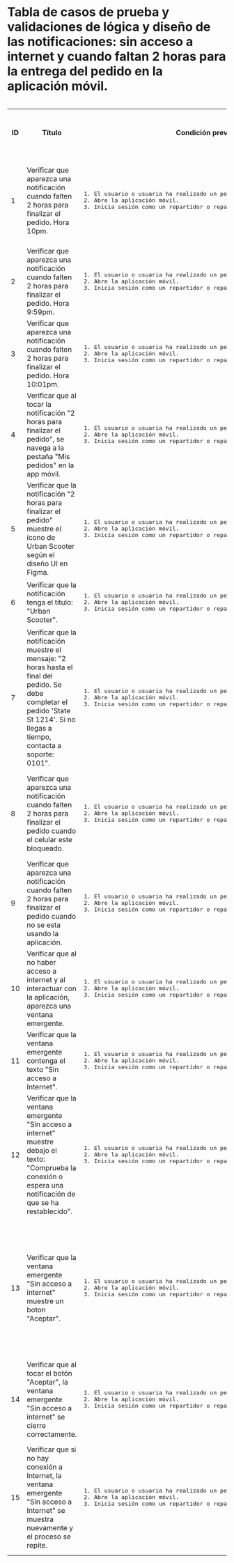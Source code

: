 # Tabla de casos de prueba y validaciones de lógica y diseño de las notificaciones: sin acceso a internet y cuando faltan 2 horas para la entrega del pedido en la aplicación móvil.

<div style="overflow-x:auto;">
  <table>

  <tr>
    <th>ID</th>
    <th>Título</th>
    <th>Condición previa</th>
    <th>Pasos</th>
    <th>Descripción de los pasos</th>
    <th>Resultado esperado</th>
    <th>Version</th>
    <th>Estado</th>
    <th>Enlace a los informes de errores</th>
    <th>Comentarios</th>
  </tr>
  <!-- Caso 1 -->
  <tr>
    <td rowspan="2">1</td>
    <td rowspan="2">Verificar que aparezca una notificación cuando falten 2 horas para finalizar el pedido. Hora 10pm.</td>
    <td rowspan="2"><pre>1. El usuario o usuaria ha realizado un pedido.<br>2. Abre la aplicación móvil.<br>3. Inicia sesión como un repartidor o repartidora que no tiene pedidos.</pre></td>
    <td>1</td>
    <td>Aceptar el pedido</td>
    <td rowspan="2">Aparece una ventanas emergente cuando faltan 2 horas para que se termine el tiempo de entrega del pedido.</td>
    <td rowspan="2"><pre>Emulador de Android Studio,<br>Dispositivo movil: Pixel 9,<br>SO: Android 16</pre></td>
    <td rowspan="2">OMITIDO</td>
    <td rowspan="2"></td>
    <td rowspan="21">La prueba para verificar el funcionamiento y diseño de la notificación que debe aparecer dos horas antes de que finalice el pedido fue omitida, ya que no es posible ejecutarla debido a que el servidor está adelantado con respecto a la hora local. Además, no se cuentan con los permisos necesarios para modificar la hora del sistema, ni es posible contactar al área de desarrollo para coordinar una forma de simular el escenario requerido.</td>
  </tr>
  <tr>
    <td>2</td>
    <td>Dar clic en "Si" aceptar el pedido</td>
  </tr>
  <!-- Caso 2 -->
  <tr>
    <td rowspan="2">2</td>
    <td rowspan="2">Verificar que aparezca una notificación cuando falten 2 horas para finalizar el pedido. Hora 9:59pm.</td>
    <td rowspan="2"><pre>1. El usuario o usuaria ha realizado un pedido.<br>2. Abre la aplicación móvil.<br>3. Inicia sesión como un repartidor o repartidora que no tiene pedidos.</pre></td>
    <td>1</td>
    <td>Aceptar el pedido</td>
    <td rowspan="2">La ventana emergente no aparece.</td>
    <td rowspan="2"><pre>Emulador de Android Studio,<br>Dispositivo movil: Pixel 9,<br>SO: Android 16</pre></td>
    <td rowspan="2">OMITIDO</td>
    <td rowspan="2"></td>
  </tr>
  <tr>
    <td>2</td>
    <td>Dar clic en "Si" aceptar el pedido</td>
  </tr>
  <!-- Caso 3 -->
  <tr>
    <td rowspan="2">3</td>
    <td rowspan="2">Verificar que aparezca una notificación cuando falten 2 horas para finalizar el pedido. Hora 10:01pm.</td>
    <td rowspan="2"><pre>1. El usuario o usuaria ha realizado un pedido.<br>2. Abre la aplicación móvil.<br>3. Inicia sesión como un repartidor o repartidora que no tiene pedidos.</pre></td>
    <td>1</td>
    <td>Aceptar el pedido</td>
    <td rowspan="2">La ventana emergente no aparece.</td>
    <td rowspan="2"><pre>Emulador de Android Studio,<br>Dispositivo movil: Pixel 9,<br>SO: Android 16</pre></td>
    <td rowspan="2">OMITIDO</td>
    <td rowspan="2"></td>
  </tr>
  <tr>
    <td>2</td>
    <td>Dar clic en "Si" aceptar el pedido</td>
  </tr>
  <!-- Caso 4 -->
  <tr>
    <td rowspan="2">4</td>
    <td rowspan="2">Verificar que al tocar la notificación  "2 horas para finalizar el pedido", se navega a la pestaña "Mis pedidos" en la app móvil.</td>
    <td rowspan="2"><pre>1. El usuario o usuaria ha realizado un pedido.<br>2. Abre la aplicación móvil.<br>3. Inicia sesión como un repartidor o repartidora que no tiene pedidos.</pre></td>
    <td>1</td>
    <td>Aceptar el pedido</td>
    <td rowspan="2">Al tocar la notificacion se abre la pestaña "Mis pedidos".</td>
    <td rowspan="2"><pre>Emulador de Android Studio,<br>Dispositivo movil: Pixel 9,<br>SO: Android 16</pre></td>
    <td rowspan="2">OMITIDO</td>
    <td rowspan="2"></td>
  </tr>
  <tr>
    <td>2</td>
    <td>Dar clic en "Si" aceptar el pedido</td>
  </tr>
  <!-- Caso 5 -->
  <tr>
    <td rowspan="2">5</td>
    <td rowspan="2">Verificar que la notificación "2 horas para finalizar el pedido" muestre el ícono de Urban Scooter según el diseño UI en Figma.</td>
    <td rowspan="2"><pre>1. El usuario o usuaria ha realizado un pedido.<br>2. Abre la aplicación móvil.<br>3. Inicia sesión como un repartidor o repartidora que no tiene pedidos.</pre></td>
    <td>1</td>
    <td>Aceptar el pedido</td>
    <td rowspan="2">La notificacion muestra el icono segun su diseño en figma.</td>
    <td rowspan="2"><pre>Emulador de Android Studio,<br>Dispositivo movil: Pixel 9,<br>SO: Android 16</pre></td>
    <td rowspan="2">OMITIDO</td>
    <td rowspan="2"></td>
  </tr>
  <tr>
    <td>2</td>
    <td>Dar clic en "Si" aceptar el pedido</td>
  </tr>
  <!-- Caso 6 -->
  <tr>
    <td rowspan="2">6</td>
    <td rowspan="2">Verificar que la notificación tenga el título: "Urban Scooter".</td>
    <td rowspan="2"><pre>1. El usuario o usuaria ha realizado un pedido.<br>2. Abre la aplicación móvil.<br>3. Inicia sesión como un repartidor o repartidora que no tiene pedidos.</pre></td>
    <td>1</td>
    <td>Aceptar el pedido</td>
    <td rowspan="2">La notificacion tiene el titulo "Urban Scooter".</td>
    <td rowspan="2"><pre>Emulador de Android Studio,<br>Dispositivo movil: Pixel 9,<br>SO: Android 16</pre></td>
    <td rowspan="2">OMITIDO</td>
    <td rowspan="2"></td>
  </tr>
  <tr>
    <td>2</td>
    <td>Dar clic en "Si" aceptar el pedido</td>
  </tr>
  <!-- Caso 7 -->
  <tr>
    <td rowspan="2">7</td>
    <td rowspan="2">Verificar que la notificación muestre el mensaje: "2 horas hasta el final del pedido. Se debe completar el pedido 'State St 1214'. Si no llegas a tiempo, contacta a soporte: 0101".</td>
    <td rowspan="2"><pre>1. El usuario o usuaria ha realizado un pedido.<br>2. Abre la aplicación móvil.<br>3. Inicia sesión como un repartidor o repartidora que no tiene pedidos.</pre></td>
    <td>1</td>
    <td>Aceptar el pedido</td>
    <td rowspan="2">La notificaicon contiene el mensaje "2 horas hasta el final del pedido. Se debe completar el pedido 'State St 1214'. Si no llegas a tiempo, contacta a soporte: 0101".</td>
    <td rowspan="2"><pre>Emulador de Android Studio,<br>Dispositivo movil: Pixel 9,<br>SO: Android 16</pre></td>
    <td rowspan="2">OMITIDO</td>
    <td rowspan="2"></td>
  </tr>
  <tr>
    <td>2</td>
    <td>Dar clic en "Si" aceptar el pedido</td>
  </tr>
  <!-- Caso 8 -->
  <tr>
    <td rowspan="3">8</td>
    <td rowspan="3">Verificar que aparezca una notificación cuando falten 2 horas para finalizar el pedido cuando el celular este bloqueado.</td>
    <td rowspan="3"><pre>1. El usuario o usuaria ha realizado un pedido.<br>2. Abre la aplicación móvil.<br>3. Inicia sesión como un repartidor o repartidora que no tiene pedidos.</pre></td>
    <td>1</td>
    <td>Aceptar el pedido</td>
    <td rowspan="3">Aparece una ventanas emergente cuando faltan 2 horas para que se termine el tiempo de entrega del pedido.</td>
    <td rowspan="3"><pre>Emulador de Android Studio,<br>Dispositivo movil: Pixel 9,<br>SO: Android 16</pre></td>
    <td rowspan="3">OMITIDO</td>
    <td rowspan="3"></td>
  </tr>
  <tr>
    <td>2</td>
    <td>Dar clic en "Si" aceptar el pedido</td>
  </tr>
  <tr>
    <td>3</td>
    <td>Cerrar la aplicación</td>
  </tr>
  <!-- Caso 9 -->
  <tr>
    <td rowspan="4">9</td>
    <td rowspan="4">Verificar que aparezca una notificación cuando falten 2 horas para finalizar el pedido cuando no se esta usando la aplicación.</td>
    <td rowspan="4"><pre>1. El usuario o usuaria ha realizado un pedido.<br>2. Abre la aplicación móvil.<br>3. Inicia sesión como un repartidor o repartidora que no tiene pedidos.</pre></td>
    <td>1</td>
    <td>Aceptar el pedido</td>
    <td rowspan="4">Aparece una ventanas emergente cuando faltan 2 horas para que se termine el tiempo de entrega del pedido.</td>
    <td rowspan="4"><pre>Emulador de Android Studio,<br>Dispositivo movil: Pixel 9,<br>SO: Android 16</pre></td>
    <td rowspan="4">OMITIDO</td>
    <td rowspan="4"></td>
  </tr>
  <tr>
    <td>2</td>
    <td>Dar clic en "Si" aceptar el pedido</td>
  </tr>
  <tr>
    <td>3</td>
    <td>Cerrar la aplicación</td>
  </tr>
  <tr>
    <td>4</td>
    <td>Bloquear el celular</td>
  </tr>
  <!-- Caso 10 -->
  <tr>
    <td rowspan="2">10</td>
    <td rowspan="2">Verificar que al no haber acceso a internet y al interactuar con la aplicación, aparezca una ventana emergente.</td>
    <td rowspan="2"><pre>1. El usuario o usuaria ha realizado un pedido.<br>2. Abre la aplicación móvil.<br>3. Inicia sesión como un repartidor o repartidora que no tiene pedidos.</pre></td>
    <td>1</td>
    <td>Desconectar el internet</td>
    <td rowspan="2">Aparece una ventanas emergente cuando no hay acceso a internet.</td>
    <td rowspan="2"><pre>Emulador de Android Studio,<br>Dispositivo movil: Pixel 9,<br>SO: Android 16</pre></td>
    <td rowspan="2">APROBADO</td>
    <td rowspan="2"></td>
    <td rowspan="2"></td>
  </tr>
  <tr>
    <td>2</td>
    <td>Interactuar con la aplicación</td>
  </tr>
  <!-- Caso 11 -->
  <tr>
    <td rowspan="2">11</td>
    <td rowspan="2">Verificar que la ventana emergente contenga el texto "Sin acceso a Internet".</td>
    <td rowspan="2"><pre>1. El usuario o usuaria ha realizado un pedido.<br>2. Abre la aplicación móvil.<br>3. Inicia sesión como un repartidor o repartidora que no tiene pedidos.</pre></td>
    <td>1</td>
    <td>Desconectar el internet</td>
    <td rowspan="2">La ventana emergente contiene el texto "Sin acceso a Internet".</td>
    <td rowspan="2"><pre>Emulador de Android Studio,<br>Dispositivo movil: Pixel 9,<br>SO: Android 16</pre></td>
    <td rowspan="2">APROBADO</td>
    <td rowspan="2"></td>
    <td rowspan="2"></td>
  </tr>
  <tr>
    <td>2</td>
    <td>Interactuar con la aplicación</td>
  </tr>
  <!-- Caso 12 -->
  <tr>
    <td rowspan="2">12</td>
    <td rowspan="2">Verificar que la ventana emergente "Sin acceso a internet" muestre debajo el texto: "Comprueba la conexión o espera una notificación de que se ha restablecido".</td>
    <td rowspan="2"><pre>1. El usuario o usuaria ha realizado un pedido.<br>2. Abre la aplicación móvil.<br>3. Inicia sesión como un repartidor o repartidora que no tiene pedidos.</pre></td>
    <td>1</td>
    <td>Desconectar el internet</td>
    <td rowspan="2">La ventana emergente contiene el texto "Comprueba la conexión o espera una notificación de que se ha restablecido".</td>
    <td rowspan="2"><pre>Emulador de Android Studio,<br>Dispositivo movil: Pixel 9,<br>SO: Android 16</pre></td>
    <td rowspan="2">APROBADO</td>
    <td rowspan="2"></td>
    <td rowspan="2"></td>
  </tr>
  <tr>
    <td>2</td>
    <td>Interactuar con la aplicación</td>
  </tr>
  <!-- Caso 13 -->
  <tr>
    <td rowspan="2">13</td>
    <td rowspan="2">Verificar que la ventana emergente "Sin acceso a internet" muestre un boton "Aceptar".</td>
    <td rowspan="2"><pre>1. El usuario o usuaria ha realizado un pedido.<br>2. Abre la aplicación móvil.<br>3. Inicia sesión como un repartidor o repartidora que no tiene pedidos.</pre></td>
    <td>1</td>
    <td>Desconectar el internet</td>
    <td rowspan="2">La ventana emergente contiene el boton con el texto "Aceptar".</td>
    <td rowspan="2"><pre>Emulador de Android Studio,<br>Dispositivo movil: Pixel 9,<br>SO: Android 16</pre></td>
    <td rowspan="2">OMITIDO</td>
    <td rowspan="2"></td>
    <td rowspan="2">La prueba fue omitida debido a una inconsistencia entre los requisitos y el diseño en Figma. Según los requisitos, el botón debería llamarse "Aceptar", pero en el diseño de Figma aparece como "OK".</td>
  </tr>
  <tr>
    <td>2</td>
    <td>Interactuar con la aplicación</td>
  </tr>
  <!-- Caso 14 -->
  <tr>
    <td rowspan="3">14</td>
    <td rowspan="3">Verificar que al tocar el botón "Aceptar", la ventana emergente "Sin acceso a internet" se cierre correctamente.</td>
    <td rowspan="3"><pre>1. El usuario o usuaria ha realizado un pedido.<br>2. Abre la aplicación móvil.<br>3. Inicia sesión como un repartidor o repartidora que no tiene pedidos.</pre></td>
    <td>1</td>
    <td>Desconectar el internet</td>
    <td rowspan="3">La ventana emergente se cierra al dar click en el botón aceptar.</td>
    <td rowspan="3"><pre>Emulador de Android Studio,<br>Dispositivo movil: Pixel 9,<br>SO: Android 16</pre></td>
    <td rowspan="3">APROBADO</td>
    <td rowspan="3"></td>
    <td rowspan="3"></td>
  </tr>
  <tr>
    <td>2</td>
    <td>Interactuar con la aplicación</td>
  </tr>
  <tr>
    <td>3</td>
    <td>Dar clic en el botón aceptar</td>
  </tr>
  <!-- Caso 15 -->
  <tr>
    <td rowspan="4">15</td>
    <td rowspan="4">Verificar que si no hay conexión a Internet, la ventana emergente "Sin acceso a Internet" se muestra nuevamente y el proceso se repite.</td>
    <td rowspan="4"><pre>1. El usuario o usuaria ha realizado un pedido.<br>2. Abre la aplicación móvil.<br>3. Inicia sesión como un repartidor o repartidora que no tiene pedidos.</pre></td>
    <td>1</td>
    <td>Desconectar el internet</td>
    <td rowspan="4">La ventana emergente contiene el texto "Comprueba la conexión o espera una notificación de que se ha restablecido".</td>
    <td rowspan="4"><pre>Emulador de Android Studio,<br>Dispositivo movil: Pixel 9,<br>SO: Android 16</pre></td>
    <td rowspan="4">APROBADO</td>
    <td rowspan="4"></td>
    <td rowspan="4"></td>
  </tr>
  <tr>
    <td>2</td>
    <td>Interactuar con la aplicación</td>
  </tr>
  <tr>
    <td>3</td>
    <td>Dar clic en el botón aceptar</td>
  </tr>
  <tr>
    <td>4</td>
    <td>Volver a interactuar con la aplicación</td>
  </tr>
    
  
